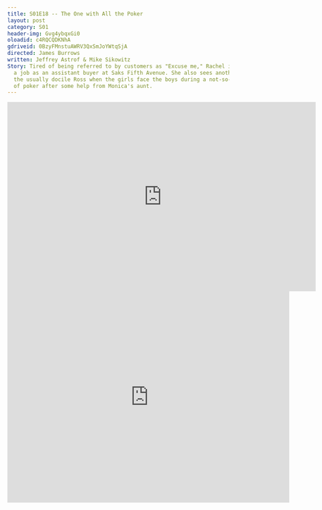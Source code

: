 ```yaml
---
title: S01E18 -- The One with All the Poker
layout: post
category: S01
header-img: Gvg4ybqxGi0
oloadid: c4RQCQDKNhA
gdriveid: 0BzyFMnstuAWRV3QxSmJoYWtqSjA
directed: James Burrows
written: Jeffrey Astrof & Mike Sikowitz
Story: Tired of being referred to by customers as "Excuse me," Rachel interviews for
  a job as an assistant buyer at Saks Fifth Avenue. She also sees another side of
  the usually docile Ross when the girls face the boys during a not-so-friendly game
  of poker after some help from Monica's aunt.
---
```


<!--more--> 
<iframe src='https://openload.co/embed/c4RQCQDKNhA/' width='700' height='430' frameborder='0' scrolling='no' allowfullscreen='allowfullscreen'></iframe> 
<iframe src='https://drive.google.com/file/d/0BzyFMnstuAWRV3QxSmJoYWtqSjA/preview' width='640' height='480' frameborder='0' scrolling='no' allowfullscreen='allowfullscreen'></iframe> 